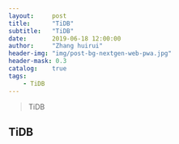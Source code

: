 ```yaml
---
layout:     post
title:      "TiDB"
subtitle:   "TiDB"
date:       2019-06-18 12:00:00
author:     "Zhang huirui"
header-img: "img/post-bg-nextgen-web-pwa.jpg"
header-mask: 0.3
catalog:    true
tags:
    - TiDB
---
```


> TiDB

## TiDB
